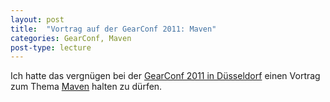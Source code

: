 ```yaml
---
layout: post
title:  "Vortrag auf der GearConf 2011: Maven"
categories: GearConf, Maven
post-type: lecture
---
```


Ich hatte das vergn&uuml;gen bei der 
[GearConf 2011 in D&uuml;sseldorf](http://gearconf.com/gearconf-20113/ "GearConf 2011 Düsseldorf") 
einen Vortrag zum Thema [Maven](/files/MavenGearConf2011.pdf "PDF") halten zu d&uuml;rfen.

